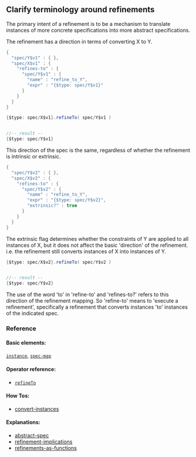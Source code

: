 <!---
  This markdown file was generated. Do not edit.
  -->

## Clarify terminology around refinements

The primary intent of a refinement is to be a mechanism to translate instances of more concrete specifications into more abstract specifications.

The refinement has a direction in terms of converting X to Y.

```java
{
  "spec/Y$v1" : { },
  "spec/X$v1" : {
    "refines-to" : {
      "spec/Y$v1" : {
        "name" : "refine_to_Y",
        "expr" : "{$type: spec/Y$v1}"
      }
    }
  }
}
```

```java
{$type: spec/X$v1}.refineTo( spec/Y$v1 )


//-- result --
{$type: spec/Y$v1}
```

This direction of the spec is the same, regardless of whether the refinement is intrinsic or extrinsic.

```java
{
  "spec/Y$v2" : { },
  "spec/X$v2" : {
    "refines-to" : {
      "spec/Y$v2" : {
        "name" : "refine_to_Y",
        "expr" : "{$type: spec/Y$v2}",
        "extrinsic?" : true
      }
    }
  }
}
```

The extrinsic flag determines whether the constraints of Y are applied to all instances of X, but it does not affect the basic 'direction' of the refinement. i.e. the refinement still converts instances of X into instances of Y.

```java
{$type: spec/X$v2}.refineTo( spec/Y$v2 )


//-- result --
{$type: spec/Y$v2}
```

The use of the word 'to' in 'refine-to' and 'refines-to?' refers to this direction of the refinement mapping. So 'refine-to' means to 'execute a refinement', specifically a refinement that converts instances 'to' instances of the indicated spec.

### Reference

#### Basic elements:

[`instance`](../halite_basic-syntax-reference-j.md#instance), [`spec-map`](../../halite_spec-syntax-reference.md)

#### Operator reference:

* [`refineTo`](../halite_full-reference-j.md#refineTo)


#### How Tos:

* [convert-instances](../how-to/halite_convert-instances-j.md)


#### Explanations:

* [abstract-spec](../explanation/halite_abstract-spec-j.md)
* [refinement-implications](../explanation/halite_refinement-implications-j.md)
* [refinements-as-functions](../explanation/halite_refinements-as-functions-j.md)


